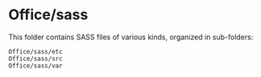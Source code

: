 # Office/sass

This folder contains SASS files of various kinds, organized in sub-folders:

    Office/sass/etc
    Office/sass/src
    Office/sass/var
